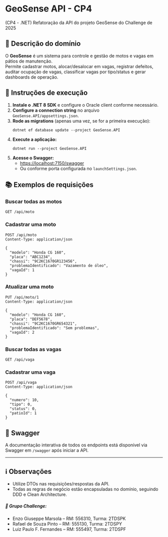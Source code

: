 # GeoSense API - CP4

(CP4 - .NET) Refatoração da API do projeto GeoSense do Challenge de 2025

## 📝 Descrição do domínio

O **GeoSense** é um sistema para controle e gestão de motos e vagas em pátios de manutenção.  
Permite cadastrar motos, alocar/desalocar em vagas, registrar defeitos, auditar ocupação de vagas, classificar vagas por tipo/status e gerar dashboards de operação.

## 🚀 Instruções de execução

1. **Instale o .NET 8 SDK** e configure o Oracle client conforme necessário.
2. **Configure a connection string** no arquivo `GeoSense.API/appsettings.json`.
3. **Rode as migrations** (apenas uma vez, se for a primeira execução):
   ```
   dotnet ef database update --project GeoSense.API
   ```
4. **Execute a aplicação:**
   ```
   dotnet run --project GeoSense.API
   ```
5. **Acesse o Swagger:**  
   - [https://localhost:7150/swagger](https://localhost:7150/swagger)  
   - Ou conforme porta configurada no `launchSettings.json`.

## 📚 Exemplos de requisições

### Buscar todas as motos
```http
GET /api/moto
```

### Cadastrar uma moto
```http
POST /api/moto
Content-Type: application/json

{
  "modelo": "Honda CG 160",
  "placa": "ABC1234",
  "chassi": "9C2KC1670GR123456",
  "problemaIdentificado": "Vazamento de óleo",
  "vagaId": 1
}
```

### Atualizar uma moto
```http
PUT /api/moto/1
Content-Type: application/json

{
  "modelo": "Honda CG 160",
  "placa": "DEF5678",
  "chassi": "9C2KC1670GR654321",
  "problemaIdentificado": "Sem problemas",
  "vagaId": 2
}
```

### Buscar todas as vagas
```http
GET /api/vaga
```

### Cadastrar uma vaga
```http
POST /api/vaga
Content-Type: application/json

{
  "numero": 10,
  "tipo": 0,
  "status": 0,
  "patioId": 1
}
```

## 🧪 Swagger

A documentação interativa de todos os endpoints está disponível via Swagger em `/swagger` após iniciar a API.

---

## ℹ️ Observações

- Utilize DTOs nas requisições/respostas da API.
- Todas as regras de negócio estão encapsuladas no domínio, seguindo DDD e Clean Architecture.

##### 👥 Grupo Challenge:
- Enzo Giuseppe Marsola – RM: 556310, Turma: 2TDSPK
- Rafael de Souza Pinto – RM: 555130, Turma: 2TDSPY
- Luiz Paulo F. Fernandes – RM: 555497, Turma: 2TDSPF
